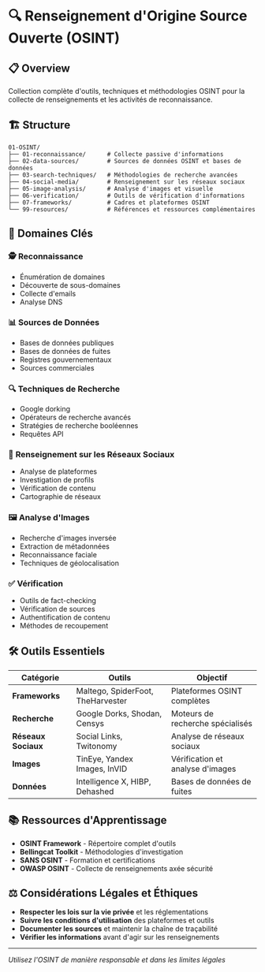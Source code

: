 # 🔍 Renseignement d'Origine Source Ouverte (OSINT)

## 📋 Overview

Collection complète d'outils, techniques et méthodologies OSINT pour la collecte de renseignements et les activités de reconnaissance.

## 🏗️ Structure

```
01-OSINT/
├── 01-reconnaissance/      # Collecte passive d'informations
├── 02-data-sources/        # Sources de données OSINT et bases de données
├── 03-search-techniques/   # Méthodologies de recherche avancées
├── 04-social-media/        # Renseignement sur les réseaux sociaux
├── 05-image-analysis/      # Analyse d'images et visuelle
├── 06-verification/        # Outils de vérification d'informations
├── 07-frameworks/          # Cadres et plateformes OSINT
└── 99-resources/           # Références et ressources complémentaires
```

## 🎯 Domaines Clés

### 🕵️ **Reconnaissance**
- Énumération de domaines
- Découverte de sous-domaines
- Collecte d'emails
- Analyse DNS

### 📊 **Sources de Données**
- Bases de données publiques
- Bases de données de fuites
- Registres gouvernementaux
- Sources commerciales

### 🔍 **Techniques de Recherche**
- Google dorking
- Opérateurs de recherche avancés
- Stratégies de recherche booléennes
- Requêtes API

### 📱 **Renseignement sur les Réseaux Sociaux**
- Analyse de plateformes
- Investigation de profils
- Vérification de contenu
- Cartographie de réseaux

### 🖼️ **Analyse d'Images**
- Recherche d'images inversée
- Extraction de métadonnées
- Reconnaissance faciale
- Techniques de géolocalisation

### ✅ **Vérification**
- Outils de fact-checking
- Vérification de sources
- Authentification de contenu
- Méthodes de recoupement

## 🛠️ Outils Essentiels

| Catégorie | Outils | Objectif |
|----------|-------|----------|
| **Frameworks** | Maltego, SpiderFoot, TheHarvester | Plateformes OSINT complètes |
| **Recherche** | Google Dorks, Shodan, Censys | Moteurs de recherche spécialisés |
| **Réseaux Sociaux** | Social Links, Twitonomy | Analyse de réseaux sociaux |
| **Images** | TinEye, Yandex Images, InVID | Vérification et analyse d'images |
| **Données** | Intelligence X, HIBP, Dehashed | Bases de données de fuites |

## 📚 Ressources d'Apprentissage

- **OSINT Framework** - Répertoire complet d'outils
- **Bellingcat Toolkit** - Méthodologies d'investigation
- **SANS OSINT** - Formation et certifications
- **OWASP OSINT** - Collecte de renseignements axée sécurité

## ⚖️ Considérations Légales et Éthiques

- **Respecter les lois sur la vie privée** et les réglementations
- **Suivre les conditions d'utilisation** des plateformes et outils
- **Documenter les sources** et maintenir la chaîne de traçabilité
- **Vérifier les informations** avant d'agir sur les renseignements

---

*Utilisez l'OSINT de manière responsable et dans les limites légales*
